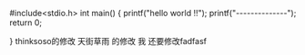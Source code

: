 #include<stdio.h>
int main()
{
    printf("hello world !!");
    printf("--------------");
    return 0;

}
thinksoso的修改
天街草雨 的修改
我 还要修改fadfasf
